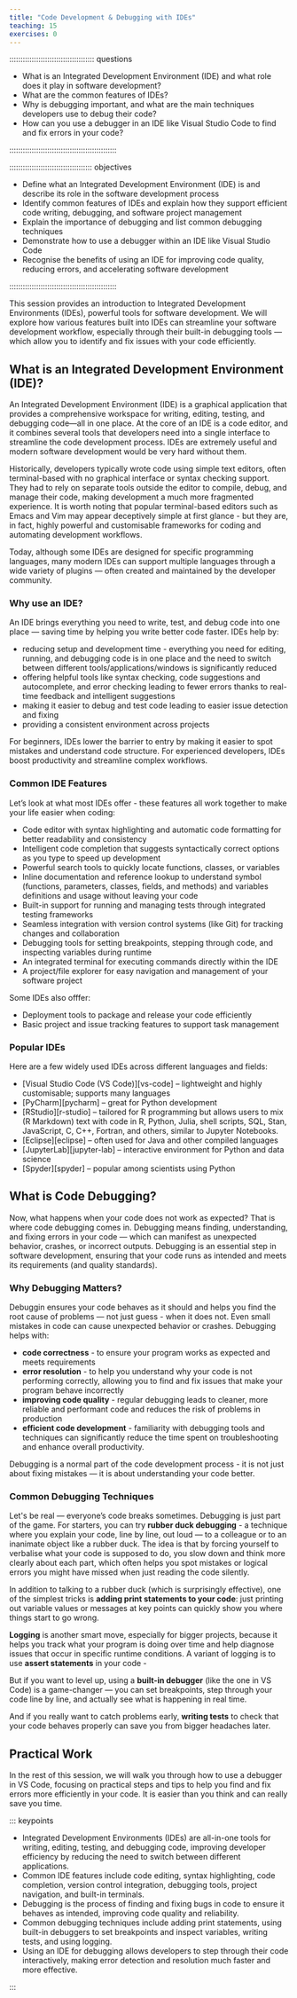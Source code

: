 ```yaml
---
title: "Code Development & Debugging with IDEs"
teaching: 15
exercises: 0
---
```


:::::::::::::::::::::::::::::::::::::: questions 

- What is an Integrated Development Environment (IDE) and what role does it play in software development?
- What are the common features of IDEs?
- Why is debugging important, and what are the main techniques developers use to debug their code?
- How can you use a debugger in an IDE like Visual Studio Code to find and fix errors in your code?

::::::::::::::::::::::::::::::::::::::::::::::::

::::::::::::::::::::::::::::::::::::: objectives

- Define what an Integrated Development Environment (IDE) is and describe its role in the software development process
- Identify common features of IDEs and explain how they support efficient code writing, debugging, and software project management
- Explain the importance of debugging and list common debugging techniques
- Demonstrate how to use a debugger within an IDE like Visual Studio Code
- Recognise the benefits of using an IDE for improving code quality, reducing errors, and accelerating software development

::::::::::::::::::::::::::::::::::::::::::::::::

This session provides an introduction to Integrated Development Environments (IDEs), powerful tools for software development. We will explore how various features built into IDEs can streamline your software development workflow, 
especially through their built-in debugging tools — which allow you to identify and fix issues with your code efficiently. 

## What is an Integrated Development Environment (IDE)?

An Integrated Development Environment (IDE) is a graphical application that provides a comprehensive workspace for writing, editing, testing, and debugging code—all in one place. 
At the core of an IDE is a code editor, and it combines several tools that developers need into a single interface to streamline the code development process. 
IDEs are extremely useful and modern software development would be very hard without them. 

Historically, developers typically wrote code using simple text editors, often terminal-based with no graphical interface or syntax checking support. 
They had to rely on separate tools outside the editor to compile, debug, and manage their code, making development a much more fragmented experience. 
It is worth noting that popular terminal-based editors such as Emacs and Vim may appear deceptively simple at first glance - but they are, in fact, highly 
powerful and customisable frameworks for coding and automating development workflows.

Today, although some IDEs are designed for specific programming languages, many modern IDEs can support multiple languages through a wide variety of plugins — often created and maintained by the developer community.

### Why use an IDE?

An IDE brings everything you need to write, test, and debug code into one place — saving time by helping you write better code faster.
IDEs help by:

- reducing setup and development time - everything you need for editing, running, and debugging code is in one place and the need to switch between different tools/applications/windows is significantly reduced
- offering helpful tools like syntax checking, code suggestions and autocomplete, and error checking leading to fewer errors thanks to real-time feedback and intelligent suggestions
- making it easier to debug and test code leading to easier issue detection and fixing
- providing a consistent environment across projects

For beginners, IDEs lower the barrier to entry by making it easier to spot mistakes and understand code structure. 
For experienced developers, IDEs boost productivity and streamline complex workflows.

### Common IDE Features

Let’s look at what most IDEs offer - these features all work together to make your life easier when coding:

- Code editor with syntax highlighting and automatic code formatting for better readability and consistency
- Intelligent code completion that suggests syntactically correct options as you type to speed up development
- Powerful search tools to quickly locate functions, classes, or variables
- Inline documentation and reference lookup to understand symbol (functions, parameters, classes, fields, and methods) and variables definitions and usage without leaving your code
- Built-in support for running and managing tests through integrated testing frameworks
- Seamless integration with version control systems (like Git) for tracking changes and collaboration
- Debugging tools for setting breakpoints, stepping through code, and inspecting variables during runtime
- An integrated terminal for executing commands directly within the IDE
- A project/file explorer for easy navigation and management of your software project

Some IDEs also offfer: 

- Deployment tools to package and release your code efficiently
- Basic project and issue tracking features to support task management

### Popular IDEs
  
Here are a few widely used IDEs across different languages and fields:

- [Visual Studio Code (VS Code)][vs-code] – lightweight and highly customisable; supports many languages
- [PyCharm][pycharm] – great for Python development
- [RStudio][r-studio] – tailored for R programming but allows users to mix (R Markdown) text with code in R, Python, Julia, shell scripts, SQL, Stan, JavaScript, C, C++, Fortran, and others, similar to Jupyter Notebooks.
- [Eclipse][eclipse] – often used for Java and other compiled languages
- [JupyterLab][jupyter-lab] – interactive environment for Python and data science
- [Spyder][spyder] – popular among scientists using Python

## What is Code Debugging?

Now, what happens when your code does not work as expected? That is where code debugging comes in.
Debugging means finding, understanding, and fixing errors in your code — which can manifest as unexpected behavior, crashes, or incorrect outputs. 
Debugging is an essential step in software development, ensuring that your code runs as intended and meets its requirements (and quality standards).

### Why Debugging Matters?

Debuggin ensures your code behaves as it should and helps you find the root cause of problems — not just guess - when it does not.
Even small mistakes in code can cause unexpected behavior or crashes. Debugging helps with:

- **code correctness** - to ensure your program works as expected and meets requirements
- **error resolution** - to help you understand why your code is not performing correctly, allowing you to find and fix issues that make your program behave incorrectly
- **improving code quality** - regular debugging leads to cleaner, more reliable and performant code and reduces the risk of problems in production
- **efficient code development** - familiarity with debugging tools and techniques can significantly reduce the time spent on troubleshooting and enhance overall productivity.

Debugging is a normal part of the code development process - it is not just about fixing mistakes — it is about understanding your code better. 

### Common Debugging Techniques

Let's be real — everyone’s code breaks sometimes. Debugging is just part of the game. For starters, you can try **rubber duck debugging** - a technique where you explain your code, line by line, out loud —  to a colleague or to an inanimate object like a rubber duck. The idea is that by forcing yourself to verbalise what your code is supposed to do, you slow down and think more clearly about each part, which often helps you spot mistakes or logical errors you might have missed when just reading the code silently.

In addition to talking to a rubber duck (which is surprisingly effective), one of the simplest tricks is **adding print statements to your code**: just printing out variable values or messages at key points can quickly show you where things start to go wrong. 

**Logging** is another smart move, especially for bigger projects, because it helps you track what your program is doing over time and help diagnose issues that occur in specific runtime conditions. A variant of logging is to use **assert statements** in your code - 

But if you want to level up, using a **built-in debugger** (like the one in VS Code) is a game-changer — you can set breakpoints, step through your code line by line, and actually see what is happening in real time. 

And if you really want to catch problems early, **writing tests** to check that your code behaves properly can save you from bigger headaches later. 

## Practical Work

In the rest of this session, we will walk you through how to use a debugger in VS Code, focusing on practical steps and tips to help you find and fix errors more efficiently in your code.
It is easier than you think and can really save you time.


::: keypoints

- Integrated Development Environments (IDEs) are all-in-one tools for writing, editing, testing, and debugging code, improving developer efficiency by reducing the need to switch between different applications.
- Common IDE features include code editing, syntax highlighting, code completion, version control integration, debugging tools, project navigation, and built-in terminals.
- Debugging is the process of finding and fixing bugs in code to ensure it behaves as intended, improving code quality and reliability.
- Common debugging techniques include adding print statements, using built-in debuggers to set breakpoints and inspect variables, writing tests, and using logging.
- Using an IDE for debugging allows developers to step through their code interactively, making error detection and resolution much faster and more effective.

:::
